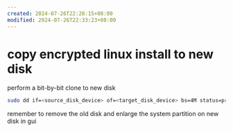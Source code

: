 ```yaml
---
created: 2024-07-26T22:28:15+08:00
modified: 2024-07-26T22:33:23+08:00
---
```


# copy encrypted linux install to new disk

perform a bit-by-bit clone to new disk

```bash
sudo dd if=<source_disk_device> of=<target_disk_device> bs=4M status=progress
```

remember to remove the old disk and enlarge the system partition on new disk in gui
